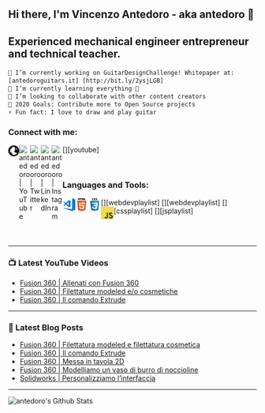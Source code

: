 ## Hi there, I'm Vincenzo Antedoro - aka antedoro 👋

## Experienced mechanical engineer entrepreneur and technical teacher.  

    🔭 I’m currently working on GuitarDesignChallenge! Whitepaper at: [antedoroguitars.it] [http://bit.ly/2ysjLGB]
    🌱 I’m currently learning everything 🤣
    👯 I’m looking to collaborate with other content creators
    🥅 2020 Goals: Contribute more to Open Source projects
    ⚡ Fun fact: I love to draw and play guitar 

### Connect with me:

[<img align="left" alt="antedoro.it" width="22px" src="https://raw.githubusercontent.com/iconic/open-iconic/master/svg/globe.svg" />][website]
[<img align="left" alt="antedoro | YouTube" width="22px" src="https://cdn.jsdelivr.net/npm/simple-icons@v3/icons/youtube.svg" />][youtube]
[<img align="left" alt="antedoro | Twitter" width="22px" src="https://cdn.jsdelivr.net/npm/simple-icons@v3/icons/twitter.svg" />][twitter]
[<img align="left" alt="antedoro | LinkedIn" width="22px" src="https://cdn.jsdelivr.net/npm/simple-icons@v3/icons/linkedin.svg" />][linkedin]
[<img align="left" alt="antedoro | Instagram" width="22px" src="https://cdn.jsdelivr.net/npm/simple-icons@v3/icons/instagram.svg" />][instagram]

<br />

### Languages and Tools:


[<img align="left" alt="Visual Studio Code" width="26px" src="https://raw.githubusercontent.com/github/explore/80688e429a7d4ef2fca1e82350fe8e3517d3494d/topics/visual-studio-code/visual-studio-code.png" />][webdevplaylist]
[<img align="left" alt="HTML5" width="26px" src="https://raw.githubusercontent.com/github/explore/80688e429a7d4ef2fca1e82350fe8e3517d3494d/topics/html/html.png" />][webdevplaylist]
[<img align="left" alt="CSS3" width="26px" src="https://raw.githubusercontent.com/github/explore/80688e429a7d4ef2fca1e82350fe8e3517d3494d/topics/css/css.png" />][cssplaylist]
[<img align="left" alt="JavaScript" width="26px" src="https://raw.githubusercontent.com/github/explore/80688e429a7d4ef2fca1e82350fe8e3517d3494d/topics/javascript/javascript.png" />][jsplaylist]

<br />
<br />

---

### 📺 Latest YouTube Videos
<!-- YOUTUBE:START -->
- [Fusion 360 | Allenati con Fusion 360](https://www.youtube.com/watch?v=wOqBs1fBHxU)
- [Fusion 360 | Filettature modeled e/o cosmetiche](https://www.youtube.com/watch?v=aQgO54qwImo)
- [Fusion 360 | Il comando Extrude](https://www.youtube.com/watch?v=J6KmDYe2HQw)
<!-- YOUTUBE:END -->

---

### 📕 Latest Blog Posts
<!-- BLOG-POST-LIST:START -->
- [Fusion 360 | Filettatura modeled e filettatura cosmetica](https://antedoro.it/2020/07/fusion-360-filettatura-modeled-e-filettatura-cosmetica.html/)
- [Fusion 360 | Il comando Extrude](https://antedoro.it/2020/07/fusion-360-il-comando-extrude.html/)
- [Fusion 360 | Messa in tavola 2D](https://antedoro.it/2020/07/fusion-360-messa-in-tavola.html/)
- [Fusion 360 | Modelliamo un vaso di burro di noccioline](https://antedoro.it/2020/06/fusion-360-modelliamo-un-vaso-di-burro-di-noccioline.html/)
- [Solidworks | Personalizziamo l’interfaccia](https://antedoro.it/2020/06/solidworks-personalizziamo-lnterfaccia.html/)
<!-- BLOG-POST-LIST:END -->

---


<img align="left" alt="antedoro's Github Stats" src="https://github-readme-stats.vercel.app/api?username=antedoro&show_icons=true&hide_border=true" />



[website]: https://antedoro.it
[LinkedIn]: https://www.linkedin.com/in/antedoro/
[Instagram]: https://www.instagram.com/antedoro/
[Twitter]: https://twitter.com/antedoro
